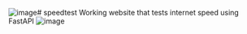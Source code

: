 ![image](https://github.com/infinawaz/speedtest/assets/90720805/01bbf464-d3ec-4616-846c-5d5204fa1062)# speedtest
Working website that tests internet speed using FastAPI
![image](https://github.com/infinawaz/speedtest/assets/90720805/28f68d90-b8c4-40f4-b7cf-ec9e56b2f1a2)

